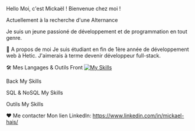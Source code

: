 Hello Moi, c'est Mickaël ! Bienvenue chez moi !


Actuellement à la recherche d'une Alternance

Je suis un jeune passioné de développement et de programmation en tout genre.

🧐 A propos de moi
Je suis étudiant en fin de 1ère année de développement web à Hetic.
J'aimerais à terme devenir développeur full-stack.

🛠️ Mes Langages & Outils
Front
[![My Skills](https://skillicons.dev/icons?i=js,html,css,react)](https://skillicons.dev)

Back
My Skills

SQL & NoSQL
My Skills

Outils
My Skills

❤️ Me contacter
Mon lien LinkedIn: https://www.linkedin.com/in/mickael-hais/
